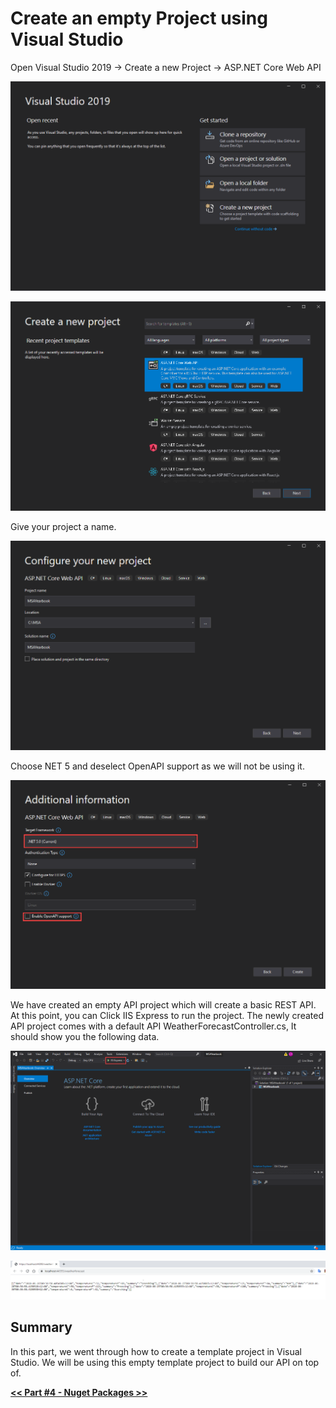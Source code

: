 # Create an empty Project using Visual Studio

Open Visual Studio 2019 -> Create a new Project -> ASP.NET Core Web API

![3-create-an-empty-project-using-visual-studio/Untitled.png](3-create-an-empty-project-using-visual-studio/Untitled.png)

![3-create-an-empty-project-using-visual-studio/Untitled%201.png](3-create-an-empty-project-using-visual-studio/Untitled%201.png)

Give your project a name.

![3-create-an-empty-project-using-visual-studio/Untitled%202.png](3-create-an-empty-project-using-visual-studio/Untitled%202.png)

Choose NET 5 and deselect OpenAPI support as we will not be using it.

![3-create-an-empty-project-using-visual-studio/Untitled%203.png](3-create-an-empty-project-using-visual-studio/Untitled%203.png)

We have created an empty API project which will create a basic REST API. At this point, you can Click IIS Express to run the project. The newly created API project comes with a default API WeatherForecastController.cs, It should show you the following data.

![3-create-an-empty-project-using-visual-studio/Untitled%204.png](3-create-an-empty-project-using-visual-studio/Untitled%204.png)

![3-create-an-empty-project-using-visual-studio/Untitled%205.png](3-create-an-empty-project-using-visual-studio/Untitled%205.png)

## Summary

In this part, we went through how to create a template project in Visual Studio. We will be using this empty template project to build our API on top of.

[**<< Part #4 - Nuget Packages >>**](4-adding-nuget-packages.md)
